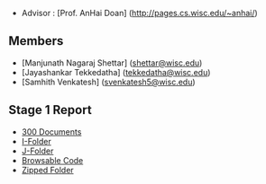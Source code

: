 + Advisor : [Prof. AnHai Doan] (http://pages.cs.wisc.edu/~anhai/)


## Members

+ [Manjunath Nagaraj Shettar] (shettar@wisc.edu)
+ [Jayashankar Tekkedatha] (tekkedatha@wisc.edu)
+ [Samhith Venkatesh] (svenkatesh5@wisc.edu)

## Stage 1 Report

+ [300 Documents](https://github.com/nsmanju01/CS839-Data-Science/tree/master/Stage-1/300_documents)
+ [I-Folder](https://github.com/nsmanju01/CS839-Data-Science/tree/master/Stage-1/I-FOLDER)
+ [J-Folder](https://github.com/nsmanju01/CS839-Data-Science/tree/master/Stage-1/J-FOLDER)
+ [Browsable Code](https://github.com/nsmanju01/CS839-Data-Science/blob/master/Stage-1/src)
+ [Zipped Folder](https://github.com/nsmanju01/CS839-Data-Science/blob/master/Stage-1/Stage-1.zip)


